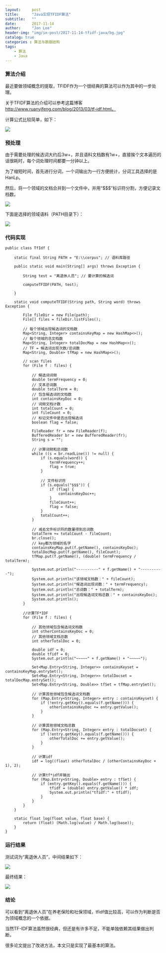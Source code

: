 ```yaml
---
layout:     post
title:      "Java实现TFIDF算法"
subtitle:   ""
date:       2017-11-14
author:     "Jon Lee"
header-img: "img/in-post/2017-11-14-tfidf-java/bg.jpg"
catalog: true
categories : 算法与数据结构
tags:
    - 算法
    - Java
---
```


### 算法介绍

最近要做领域概念的提取，TFIDF作为一个很经典的算法可以作为其中的一步处理。

关于TFIDF算法的介绍可以参考这篇博客 http://www.ruanyifeng.com/blog/2013/03/tf-idf.html。

计算公式比较简单，如下：

![](/img/in-post/2017-11-14-tfidf-java/1.png)

### 预处理

由于需要处理的候选词大约后3w+，并且语料文档数有1w+，直接挨个文本遍历的话很耗时，每个词处理时间都要一分钟以上。

为了缩短时间，首先进行分词，一个词输出为一行方便统计，分词工具选择的是HanLp。

然后，将一个领域的文档合并到一个文件中，并用“$$$”标识符分割，方便记录文档数。

![](/img/in-post/2017-11-14-tfidf-java/2.png)

下面是选择的领域语料（PATH目录下）：

![](/img/in-post/2017-11-14-tfidf-java/3.png)

### 代码实现

    public class TfIdf {

        static final String PATH = "E:\\corpus"; // 语料库路径

        public static void main(String[] args) throws Exception {

            String test = "离退休人员"; // 要计算的候选词

            computeTFIDF(PATH, test);

        }

        static void computeTFIDF(String path, String word) throws Exception {

            File fileDir = new File(path);
            File[] files = fileDir.listFiles();

            // 每个领域出现候选词的文档数
            Map<String, Integer> containsKeyMap = new HashMap<>();
            // 每个领域的总文档数
            Map<String, Integer> totalDocMap = new HashMap<>();
            // TF = 候选词出现次数/总词数
            Map<String, Double> tfMap = new HashMap<>();

            // scan files
            for (File f : files) {

                // 候选词词频
                double termFrequency = 0;
                // 文本总词数
                double totalTerm = 0;
                // 包含候选词的文档数
                int containsKeyDoc = 0;
                // 词频文档计数
                int totalCount = 0;
                int fileCount = 0;
                // 标记文件中是否出现候选词
                boolean flag = false;

                FileReader fr = new FileReader(f);
                BufferedReader br = new BufferedReader(fr);
                String s = "";

                // 计算词频和总词数
                while ((s = br.readLine()) != null) {
                    if (s.equals(word)) {
                        termFrequency++;
                        flag = true;
                    }

                    // 文件标识符
                    if (s.equals("$$$")) {
                        if (flag) {
                            containsKeyDoc++;
                        }
                        fileCount++;
                        flag = false;
                    }
                    totalCount++;
                }

                // 减去文件标识符的数量得到总词数
                totalTerm += totalCount - fileCount;
                br.close();
                // key都为领域的名字
                containsKeyMap.put(f.getName(), containsKeyDoc);
                totalDocMap.put(f.getName(), fileCount);
                tfMap.put(f.getName(), (double) termFrequency / totalTerm);

                System.out.println("----------" + f.getName() + "----------");
                System.out.println("该领域文档数：" + fileCount);
                System.out.println("候选词出现词数：" + termFrequency);
                System.out.println("总词数：" + totalTerm);
                System.out.println("出现候选词文档总数：" + containsKeyDoc);
                System.out.println();
            }

            //计算TF*IDF
            for (File f : files) {

                // 其他领域包含候选词文档数
                int otherContainsKeyDoc = 0;
                // 其他领域文档总数
                int otherTotalDoc = 0;

                double idf = 0;
                double tfidf = 0;
                System.out.println("~~~~~" + f.getName() + "~~~~~");

                Set<Map.Entry<String, Integer>> containsKeyset = containsKeyMap.entrySet();
                Set<Map.Entry<String, Integer>> totalDocset = totalDocMap.entrySet();
                Set<Map.Entry<String, Double>> tfSet = tfMap.entrySet();

                // 计算其他领域包含候选词文档数
                for (Map.Entry<String, Integer> entry : containsKeyset) {
                    if (!entry.getKey().equals(f.getName())) {
                        otherContainsKeyDoc += entry.getValue();
                    }
                }

                // 计算其他领域文档总数
                for (Map.Entry<String, Integer> entry : totalDocset) {
                    if (!entry.getKey().equals(f.getName())) {
                        otherTotalDoc += entry.getValue();
                    }
                }

                // 计算idf
                idf = log((float) otherTotalDoc / (otherContainsKeyDoc + 1), 2);

                // 计算tf*idf并输出
                for (Map.Entry<String, Double> entry : tfSet) {
                    if (entry.getKey().equals(f.getName())) {
                        tfidf = (double) entry.getValue() * idf;
                        System.out.println("tfidf:" + tfidf);
                    }
                }
            }
        }

        static float log(float value, float base) {
            return (float) (Math.log(value) / Math.log(base));
        }
    }

### 运行结果

测试词为“离退休人员”，中间结果如下：

![](/img/in-post/2017-11-14-tfidf-java/4.png)

最终结果：

![](/img/in-post/2017-11-14-tfidf-java/5.png)

### 结论

可以看到“离退休人员”在养老保险和社保领域，tfidf值比较高，可以作为判断是否为领域概念的一个依据。

当然TF-IDF算法虽然很经典，但还是有许多不足，不能单独依赖其结果做出判断。

很多论文提出了改进方法，本文只是实现了最基本的算法。
